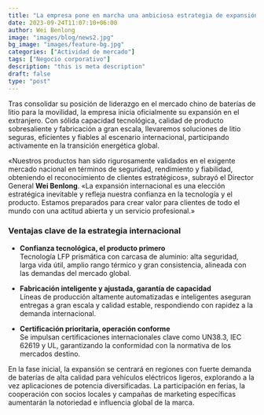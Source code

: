 ```yaml
---
title: "La empresa pone en marcha una ambiciosa estrategia de expansión internacional"
date: 2023-09-24T11:07:10+06:00
author: Wei Benlong
image: "images/blog/news2.jpg"
bg_image: "images/feature-bg.jpg"
categories: ["Actividad de mercado"]
tags: ["Negocio corporativo"]
description: "this is meta description"
draft: false
type: "post"
---
```


Tras consolidar su posición de liderazgo en el mercado chino de baterías de litio para la movilidad, la empresa inicia oficialmente su expansión en el extranjero. Con sólida capacidad tecnológica, calidad de producto sobresaliente y fabricación a gran escala, llevaremos soluciones de litio seguras, eficientes y fiables al escenario internacional, participando activamente en la transición energética global.

<!--more-->

«Nuestros productos han sido rigurosamente validados en el exigente mercado nacional en términos de seguridad, rendimiento y fiabilidad, obteniendo el reconocimiento de clientes estratégicos», subrayó el Director General **Wei Benlong**. «La expansión internacional es una elección estratégica inevitable y refleja nuestra confianza en la tecnología y el producto. Estamos preparados para crear valor para clientes de todo el mundo con una actitud abierta y un servicio profesional.»

### Ventajas clave de la estrategia internacional

- **Confianza tecnológica, el producto primero**  
  Tecnología LFP prismática con carcasa de aluminio: alta seguridad, larga vida útil, amplio rango térmico y gran consistencia, alineada con las demandas del mercado global.

- **Fabricación inteligente y ajustada, garantía de capacidad**  
  Líneas de producción altamente automatizadas e inteligentes aseguran entregas a gran escala y calidad estable, respondiendo con rapidez a la demanda internacional.

- **Certificación prioritaria, operación conforme**  
  Se impulsan certificaciones internacionales clave como UN38.3, IEC 62619 y UL, garantizando la conformidad con la normativa de los mercados destino.

En la fase inicial, la expansión se centrará en regiones con fuerte demanda de baterías de alta calidad para vehículos eléctricos ligeros, explorando a la vez aplicaciones de potencia diversificadas. La participación en ferias, la cooperación con socios locales y campañas de marketing específicas aumentarán la notoriedad e influencia global de la marca.

